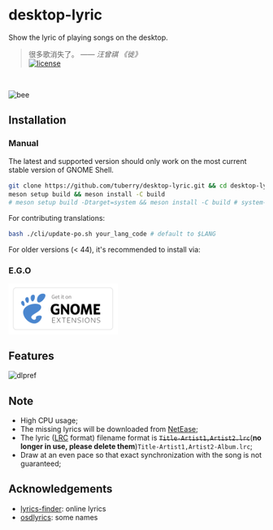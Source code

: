 # desktop-lyric

Show the lyric of playing songs on the desktop.
>很多歌消失了。 —— *汪曾祺 《徙》*<br>
[![license]](/LICENSE)
<br>

![bee](https://user-images.githubusercontent.com/17917040/107332354-08111f80-6aef-11eb-9c7a-f8799c834501.png)

## Installation

### Manual

The latest and supported version should only work on the most current stable version of GNOME Shell.

```bash
git clone https://github.com/tuberry/desktop-lyric.git && cd desktop-lyric
meson setup build && meson install -C build
# meson setup build -Dtarget=system && meson install -C build # system-wide, default --prefix=/usr/local
```

For contributing translations:

```bash
bash ./cli/update-po.sh your_lang_code # default to $LANG
```

For older versions (< 44), it's recommended to install via:

### E.G.O

[<img src="https://raw.githubusercontent.com/andyholmes/gnome-shell-extensions-badge/master/get-it-on-ego.svg?sanitize=true" alt="Get it on GNOME Extensions" height="100" align="middle">][EGO]

## Features

![dlpref](https://user-images.githubusercontent.com/17917040/155883047-593e79cb-9647-4c9c-bbbd-665c90719305.png)


## Note

* High CPU usage;
* The missing lyrics will be downloaded from [NetEase];
* The lyric ([LRC] format) filename format is ~~`Title-Artist1,Artist2.lrc`~~(**no longer in use, please delete them**)`Title-Artist1,Artist2-Album.lrc`;
* Draw at an even pace so that exact synchronization with the song is not guaranteed;

## Acknowledgements

* [lyrics-finder]: online lyrics
* [osdlyrics]: some names

[license]:https://img.shields.io/badge/license-GPLv3-green.svg
[LRC]:https://en.wikipedia.org/wiki/LRC_(file_format)
[NetEase]:http://music.163.com/
[lyrics-finder]:https://github.com/TheWeirdDev/lyrics-finder-gnome-ext
[osdlyrics]:https://github.com/osdlyrics/osdlyrics
[EGO]:https://extensions.gnome.org/extension/4006/desktop-lyric/
